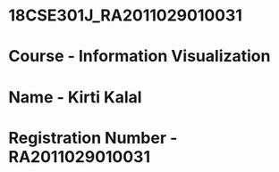 # 18CSE301J_RA2011029010031
# Course - Information Visualization
# Name - Kirti Kalal
# Registration Number - RA2011029010031
